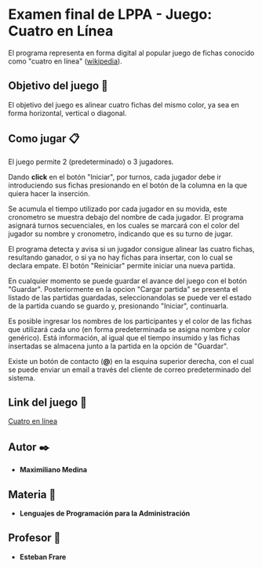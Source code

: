 # Examen final de LPPA - Juego: Cuatro en Línea

El programa representa en forma digital al popular juego de fichas conocido como "cuatro en línea" ([wikipedia](https://es.wikipedia.org/wiki/Conecta_4)).

## Objetivo del juego 🚀

El objetivo del juego es alinear cuatro fichas del mismo color, ya sea en forma horizontal, vertical o diagonal.

## Como jugar 📋

El juego permite 2 (predeterminado) o 3 jugadores.

Dando **click** en el botón "Iniciar", por turnos, cada jugador debe ir introduciendo sus fichas presionando en el botón de la columna en la que quiera hacer la inserción.

Se acumula el tiempo utilizado por cada jugador en su movida, este cronometro se muestra debajo del nombre de cada jugador.
El programa asignará turnos secuenciales, en los cuales se marcará con el color del jugador su nombre y cronometro, indicando que es su turno de jugar.

El programa detecta y avisa si un jugador consigue alinear las cuatro fichas, resultando ganador, o si ya no hay fichas para insertar, con lo cual se declara empate. El botón "Reiniciar" permite iniciar una nueva partida.

En cualquier momento se puede guardar el avance del juego con el botón "Guardar". Posteriormente en la opcion "Cargar partida" se presenta el listado de las partidas guardadas, seleccionandolas se puede ver el estado de la partida cuando se guardo y, presionando "Iniciar", continuarla.

Es posible ingresar los nombres de los participantes y el color de las fichas que utilizará cada uno (en forma predeterminada se asigna nombre y color genérico). Está información, al igual que el tiempo insumido y las fichas insertadas se almacena junto a la partida en la opción de "Guardar".

Existe un botón de contacto (**@**) en la esquina superior derecha, con el cual se puede enviar un email a través del cliente de correo predeterminado del sistema.

## Link del juego 📌

[Cuatro en línea](https://titojuan1234.github.io/test/index.html)

## Autor ✒️

* **Maximiliano Medina**

## Materia 📄

* **Lenguajes de Programación para la Administración**

## Profesor 📄

* **Esteban Frare**